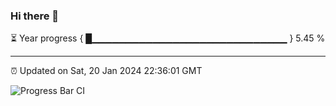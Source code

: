 ### Hi there 👋

⏳ Year progress { █▁▁▁▁▁▁▁▁▁▁▁▁▁▁▁▁▁▁▁▁▁▁▁▁▁▁▁▁▁ } 5.45 %

---

⏰ Updated on Sat, 20 Jan 2024 22:36:01 GMT

![Progress Bar CI](https://github.com/IshwaranRudhara/GIT-ACTION/workflows/Progress%20Bar%20CI/badge.svg)
